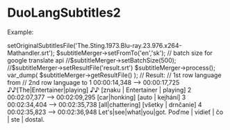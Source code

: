 # DuoLangSubtitles2

Example:
<?php
/**
 * Created by PhpStorm.
 * User: fantomx1
 * Date: 1.10.2018
 * Time: 8:28
 */
use FantomX1\DuoLangSubtitles;
$subtitleMerger = new DuoLangSubtitles();
$subtitleMerger->setOriginalSubtitlesFile('The.Sting.1973.Blu-ray.23.976.x264-Mathandler.srt');
$subtitleMerger->setFromTo('en','sk');
// batch size for google translate api
//$subtitleMerger->setBatchSize(500);
//$subtitleMerger->setResultFile('result.srt')
$subtitleMerger->process();
var_dump(
    $subtitleMerger->getResultFile()
);



// Result: 
// 1st row language from
// 2nd row language to

1
00:00:14,348 --> 00:00:17,725
♪♪[The|Entertainer|playing]
 ♪♪ [znaku | Entertainer | playing]

2
00:02:07,377 --> 00:02:09,295
[car|honking]
 [auto | kejhání]

3
00:02:34,404 --> 00:02:35,738
[all|chattering]
 [všetky | drnčanie]

4
00:02:35,823 --> 00:02:36,948
Let's|see|what|you|got.
 Poďme | vidieť | čo | ste | dostal.
